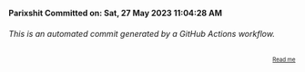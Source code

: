 **Parixshit Committed on: Sat, 27 May 2023 11:04:28 AM** <!-- 8babb3c5-7a12-4b72-95b1-763fc2ff28ca -->

###### This is an automated commit generated by a GitHub Actions workflow.

<div align="right"><sub><sup><a href="https://github.com/Parixshit/AutoCommit.git">Read me</a></sup></sub></div>

